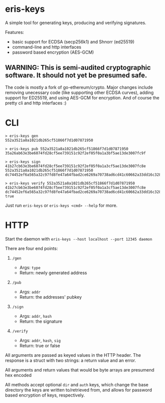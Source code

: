 # eris-keys

A simple tool for generating keys, producing and verifying signatures.

Features:
- basic support for ECDSA (secp256k1) and Shnorr (ed25519)
- command-line and http interfaces
- password based encryption (AES-GCM)

## WARNING: This is semi-audited cryptographic software. It should not yet be presumed safe. 

The code is mostly a fork of go-ethereum/crypto. Major changes include removing unecessary code (like supporting other ECDSA curves),
adding support for ED25519, and using AES-GCM for encryption. And of course the pretty cli and http interfaces :)

# CLI

```
> eris-keys gen
552a3521a8a1021db265cf51866f7d1d07871950

> eris-keys pub 552a3521a8a1021db265cf51866f7d1d07871950
35a26ab63e3be6074fd28cf5ee739151c92f2ef05f0a1a3bf5ae13de3007fc9f

> eris-keys sign 41b27cb63e3be6074fd28cf5ee739151c92f2ef05f0a1a3cf5ae13de3007fc8e 552a3521a8a1021db265cf51866f7d1d07871950
dc74452ef6a565a32c97fd8fe47a64fbad2ce6269a70738ad6cd41c60662a33dd16c328211097282e407f9d693e437fedf5d34270ee793e8cacee594f6373800

> eris-keys verify 552a3521a8a1021db265cf51866f7d1d07871950 41b27cb63e3be6074fd28cf5ee739151c92f2ef05f0a1a3cf5ae13de3007fc8e dc74452ef6a565a32c97fd8fe47a64fbad2ce6269a70738ad6cd41c60662a33dd16c328211097282e407f9d693e437fedf5d34270ee793e8cacee594f6373800
true
```

Just run `eris-keys` or `eris-keys <cmd> --help` for more.

# HTTP

Start the daemon with `eris-keys --host localhost --port 12345 daemon`

There are four end points:

1) `/gen` 
	- Args: `type`
	- Return:  newly generated address

2) `/pub`
	- Args: `addr`
	- Return: the addresses' pubkey

3) `/sign`
	- Args: `addr`, `hash`
	- Return: the signature

4) `/verify`
	- Args: `addr`, `hash`, `sig`
	- Return: true or false


All arguments are passed as keyed values in the HTTP header. The response is a struct with two strings: a return value and an error.

All arguments and return values that would be byte arrays are presumend hex encoded

All methods accept optional `dir` and `auth` keys, which change the base directory the keys are written to/retrieved from, and allows for password based 
encryption of keys, respectively.
